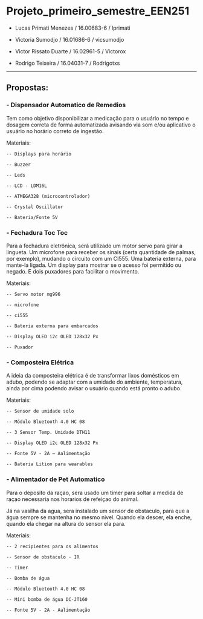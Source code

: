 # Projeto_primeiro_semestre_EEN251

- Lucas Primati Menezes / 16.00683-6 / lprimati 

- Victoria Sumodjo / 16.01686-6 / vicsumodjo 

- Victor Rissato Duarte / 16.02961-5 / Victorox 

- Rodrigo Teixeira / 16.04031-7 / Rodrigotxs 

-------------------------------------------------------------------

## Propostas:

### - Dispensador Automatico de Remedios

  Tem como objetivo disponibilizar a medicação para o usuário no tempo e dosagem correta de forma automatizada avisando via som e/ou aplicativo o usuário no horário correto de ingestão.
  
  Materiais:
  
    -- Displays para horário
    
    -- Buzzer
    
    -- Leds
    
    -- LCD - LDM16L
    
    -- ATMEGA328 (microcontrolador)
    
    -- Crystal Oscillator
    
    -- Bateria/Fonte 5V

### - Fechadura Toc Toc

  Para a fechadura eletrônica, será utilizado um motor servo para girar a lingueta. Um microfone para receber os sinais (certa quantidade de palmas, por exemplo), mudando o circuito com um CI555. Uma bateria externa, para mante-la ligada. Um display para mostrar se o acesso foi permitido ou negado. E dois puxadores para facilitar o movimento.
  
  Materiais:
  
    -- Servo motor mg996
    
    -- microfone
    
    -- ci555
    
    -- Bateria externa para embarcados
    
    -- Display OLED i2c OLED 128x32 Px
    
    -- Puxador

### - Composteira Elétrica

  A ideia da composteira elétrica é de transformar lixos domésticos em adubo, podendo se adaptar com a umidade do ambiente, temperatura, ainda por cima podendo avisar o usuário quando está pronto o adubo.

  Materiais:

    -- Sensor de umidade solo
    
    -- Módulo Bluetooth 4.0 HC 08
    
    -- 3 Sensor Temp. Umidade DTH11
    
    -- Display OLED i2c OLED 128x32 Px
    
    -- Fonte 5V - 2A – Aalimentação
    
    -- Bateria Lition para wearables


### - Alimentador de Pet Automatico

  Para o deposito da raçao, sera usado um timer para soltar a medida de raçao necessaria nos horarios de refeiçao do animal. 
  
  Já na vasilha da agua, sera instalado um sensor de obstaculo, para que a água sempre se mantenha no mesmo nivel. Quando ela descer, ela enche, quando ela chegar na altura do sensor ela para.
  
  Materiais:
  
    -- 2 recipientes para os alimentos
    
    -- Sensor de obstaculo - IR

    -- Timer
    
    -- Bomba de água
    
    -- Módulo Bluetooth 4.0 HC 08
    
    -- Mini bomba de água DC-JT160
    
    -- Fonte 5V - 2A - Aalimentação
